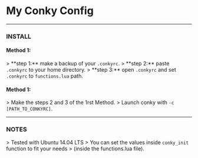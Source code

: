 # My Conky Config

----------

<h3>INSTALL</h3>

<h4>Method 1:</h4>
> **step 1:** make a backup of your <code>.conkyrc</code>.
> **step 2:** paste <code>.conkyrc</code> to your home directory.
> **step 3:** open <code>.conkyrc</code> and set <code>.conkyrc</code> to <code>functions.lua</code> path.

<h4>Method 1:</h4>
> Make the steps 2 and 3 of the 1rst Method.
> Launch conky with <code>-c [PATH_TO_CONKYRC]</code>.

----------

<h3>NOTES</h3>
> Tested with Ubuntu 14.04 LTS
> You can set the values inside <code>conky_init</code> function to fit your needs
> (inside the functions.lua file).